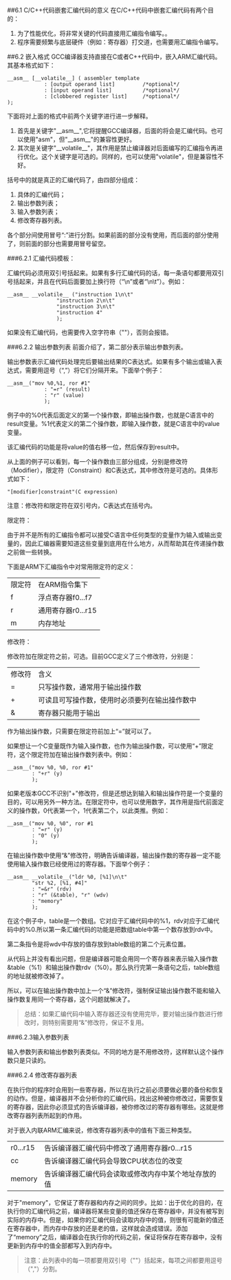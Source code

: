 

##6.1 C/C++代码嵌套汇编代码的意义
在C/C++代码中嵌套汇编代码有两个目的：

1. 为了性能优化，将非常关键的代码直接用汇编指令编写。。
2. 程序需要频繁与底层硬件（例如：寄存器）打交道，也需要用汇编指令编写。


##6.2 嵌入格式
GCC编译器支持直接在C或者C++代码中，嵌入ARM汇编代码。其基本格式如下：
    
	__asm__ [__volatile__] ( assembler template
				: [output operand list]			/*optional*/
				: [input operand list]			/*optional*/
				: [clobbered register list]		/*optional*/
	);

下面将对上面的格式中前两个关键字进行进一步解释。

1. 首先是关键字"\_\_asm\_\_",它将提醒GCC编译器，后面的将会是汇编代码。也可以使用"asm"，但"\_\_asm\_\_"的兼容性更好。
2. 其次是关键字"\_\_volatile\_\_"，其作用是禁止编译器对后面编写的汇编指令再进行优化。这个关键字是可选的。同样的，也可以使用"volatile"，但是兼容性不好。

括号中的就是真正的汇编代码了，由四部分组成：

1. 具体的汇编代码；
2. 输出参数列表；
3. 输入参数列表；
4. 修改寄存器列表。

各个部分间使用冒号“:”进行分割。如果前面的部分没有使用，而后面的部分使用了，则前面的部分也需要用冒号留空。

###6.2.1 汇编代码模板：

汇编代码必须用双引号括起来。如果有多行汇编代码的话，每一条语句都要用双引号括起来，并且在代码后面要加上换行符（“\n”或者“\n\t”）。例如：

    __asm__ __volatile__ ("instruction 1\n\t"
					"instruction 2\n\t"
					"instruction 3\n\t"
					"instruction 4"
					);

如果没有汇编代码，也需要传入空字符串（""），否则会报错。

###6.2.2 输出参数列表
前面介绍了，第二部分表示输出参数列表。

输出参数表示汇编代码处理完后要输出结果的C表达式。如果有多个输出或输入表达式，需要用逗号（“,”）将它们分隔开来。下面举个例子：

    __asm__("mov %0,%1, ror #1"
				: "=r" (result)
				: "r" (value)
				);

例子中的%0代表后面定义的第一个操作数，即输出操作数，也就是C语言中的result变量。%1代表定义的第二个操作数，即输入操作数，就是C语言中的value变量。

该汇编代码的功能是将value的值右移一位，然后保存到result中。

从上面的例子可以看到，每一个操作数由三部分组成，分别是修改符（Modifier），限定符（Constraint）和C表达式，其中修改符是可选的。具体形式如下：

    "[modifier]constraint"(C expression)

注意：修改符和限定符在双引号内，C表达式在括号内。

限定符：

由于并不是所有的汇编指令都可以接受C语言中任何类型的变量作为输入或输出变量的，因此汇编器需要知道这些变量到底用在什么地方，从而帮助其在传递操作数之前做一些转换。

下面是ARM下汇编指令中对常用限定符的定义：

<table>
	<tr>
		<td>限定符</td>
		<td>在ARM指令集下</td>
	</tr>
	<tr>
		<td>f</td>
		<td>浮点寄存器f0...f7</td>
	</tr>
	<tr>
		<td>r</td>
		<td>通用寄存器r0...r15</td>
	</tr>
	<tr>
		<td>m</td>
		<td>内存地址</td>
	</tr>
</table>

修改符：

修改符加在限定符之前，可选。目前GCC定义了三个修改符，分别是：

<table>
	<tr>
		<td>修改符</td>
		<td>含义</td>
	</tr>
	<tr>
		<td>=</td>
		<td>只写操作数，通常用于输出操作数</td>
	</tr>
	<tr>
		<td>+</td>
		<td>可读且可写操作数，使用时必须要列在输出操作数中
	</tr>
	<tr>
		<td>&</td>
		<td>寄存器只能用于输出</td>
	</tr>
</table>


作为输出操作数，只需要在限定符前加上“=”就可以了。

如果想让一个C变量既作为输入操作数，也作为输出操作数，可以使用“+”限定符，这个限定符加在输出操作数列表中。例如：

    __asm__("mov %0, %0, ror #1"
			: "+r" (y)
			);

如果老版本GCC不识别"+"修改符，但是还想达到输入和输出操作符是一个变量的目的，可以用另外一种方法。在限定符中，也可以使用数字，其作用是指代前面定义的操作数，0代表第一个，1代表第二个，以此类推。例如：

    __asm__("mov %0, %0", ror #1
			: "=r" (y)
			: "0" (y)
			);

在输出操作数中使用“&”修改符，明确告诉编译器，输出操作数的寄存器一定不能使用输入操作数已经使用过的寄存器。下面举个例子：

    __asm__ __volatile__("ldr %0, [%1]\n\t"
			"str %2, [%1, #4]"
			: "=&r" (rdv)
			: "r" (&table), "r" (wdv)
			: "memory"
			);

在这个例子中，table是一个数组。它对应于汇编代码中的%1，rdv对应于汇编代码中的%0.所以第一条汇编代码的功能是把数组table中第一个数存放到rdv中。

第二条指令是将wdv中存放的值存放到table数组的第二个元素位置。

从代码上并没有看出问题，但是编译器可能会用同一个寄存器来表示输入操作数&table（%1）和输出操作数rdv（%0）。那么执行完第一条语句之后，table数组的地址就被修改掉了。

所以，可以在输出操作数中加上一个“&”修改符，强制保证输出操作数不能和输入操作数复用同一个寄存器，这个问题就解决了。

>总结：如果汇编代码中输入寄存器还没有使用完毕，要对输出操作数进行修改时，则特别需要用“&”修改符，保证不复用。


###6.2.3输入参数列表

输入参数列表和输出参数列表类似。不同的地方是不用修改符，这样默认这个操作数只是只读的。

###6.2.4 修改寄存器列表

在执行你的程序时会用到一些寄存器，所以在执行之前必须要做必要的备份和恢复的动作。但是，编译器并不会分析你的汇编代码，找出这种被你修改过，需要恢复的寄存器，因此你必须显式的告诉编译器，被你修改过的寄存器有哪些。这就是修改寄存器列表所起到的作用。

对于嵌入内联ARM汇编来说，修改寄存器列表中的值有下面三种类型。

<table>
	<tr>
		<td>r0...r15</td>
		<td>告诉编译器汇编代码中修改了通用寄存器r0...r15</td>
	</tr>
	<tr>
		<td>cc</td>
		<td>告诉编译器汇编代码会导致CPU状态位的改变
	</tr>
	<tr>
		<td>memory</td>
		<td>告诉编译器汇编代码会读取或修改内存中某个地址存放的值</td>
	</tr>
</table>

对于"memory"，它保证了寄存器和内存之间的同步。比如：出于优化的目的，在执行你的汇编代码之前，编译器将某些变量的值还保存在寄存器中，并没有被写到实际的内存中。但是，如果你的汇编代码会读取内存中的值，则很有可能新的值还在寄存器中，而内存中存放的还是老的值，这样就会造成错误。添加了“memory”之后，编译器会在执行你的代码之前，保证将保存在寄存器中，没有更新到内存中的值全部都写入到内存中。

>注意：此列表中的每一项都要用双引号（""）括起来，每项之间都要用逗号（","）分割。
